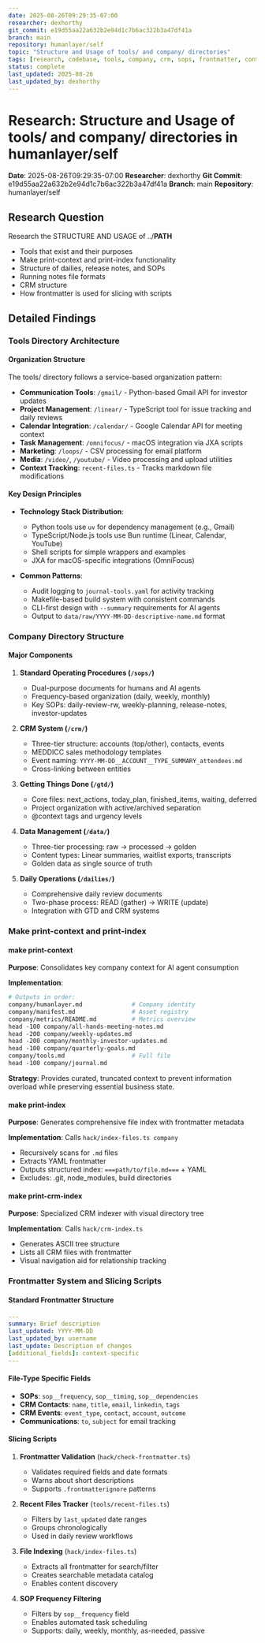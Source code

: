 ```yaml
---
date: 2025-08-26T09:29:35-07:00
researcher: dexhorthy
git_commit: e19d55aa22a632b2e94d1c7b6ac322b3a47df41a
branch: main
repository: humanlayer/self
topic: "Structure and Usage of tools/ and company/ directories"
tags: [research, codebase, tools, company, crm, sops, frontmatter, context-management]
status: complete
last_updated: 2025-08-26
last_updated_by: dexhorthy
---
```


# Research: Structure and Usage of tools/ and company/ directories in humanlayer/self

**Date**: 2025-08-26T09:29:35-07:00
**Researcher**: dexhorthy
**Git Commit**: e19d55aa22a632b2e94d1c7b6ac322b3a47df41a
**Branch**: main
**Repository**: humanlayer/self

## Research Question
Research the STRUCTURE AND USAGE of ../__PATH__
- Tools that exist and their purposes
- Make print-context and print-index functionality
- Structure of dailies, release notes, and SOPs
- Running notes file formats
- CRM structure
- How frontmatter is used for slicing with scripts


## Detailed Findings

### Tools Directory Architecture

#### Organization Structure
The tools/ directory follows a service-based organization pattern:
- **Communication Tools**: `/gmail/` - Python-based Gmail API for investor updates
- **Project Management**: `/linear/` - TypeScript tool for issue tracking and daily reviews
- **Calendar Integration**: `/calendar/` - Google Calendar API for meeting context
- **Task Management**: `/omnifocus/` - macOS integration via JXA scripts
- **Marketing**: `/loops/` - CSV processing for email platform
- **Media**: `/video/`, `/youtube/` - Video processing and upload utilities
- **Context Tracking**: `recent-files.ts` - Tracks markdown file modifications

#### Key Design Principles
- **Technology Stack Distribution**:
  - Python tools use `uv` for dependency management (e.g., Gmail)
  - TypeScript/Node.js tools use Bun runtime (Linear, Calendar, YouTube)
  - Shell scripts for simple wrappers and examples
  - JXA for macOS-specific integrations (OmniFocus)

- **Common Patterns**:
  - Audit logging to `journal-tools.yaml` for activity tracking
  - Makefile-based build system with consistent commands
  - CLI-first design with `--summary` requirements for AI agents
  - Output to `data/raw/YYYY-MM-DD-descriptive-name.md` format

### Company Directory Structure

#### Major Components
1. **Standard Operating Procedures (`/sops/`)**
   - Dual-purpose documents for humans and AI agents
   - Frequency-based organization (daily, weekly, monthly)
   - Key SOPs: daily-review-rw, weekly-planning, release-notes, investor-updates

2. **CRM System (`/crm/`)**
   - Three-tier structure: accounts (top/other), contacts, events
   - MEDDICC sales methodology templates
   - Event naming: `YYYY-MM-DD__ACCOUNT__TYPE_SUMMARY_attendees.md`
   - Cross-linking between entities

3. **Getting Things Done (`/gtd/`)**
   - Core files: next_actions, today_plan, finished_items, waiting, deferred
   - Project organization with active/archived separation
   - @context tags and urgency levels

4. **Data Management (`/data/`)**
   - Three-tier processing: raw → processed → golden
   - Content types: Linear summaries, waitlist exports, transcripts
   - Golden data as single source of truth

5. **Daily Operations (`/dailies/`)**
   - Comprehensive daily review documents
   - Two-phase process: READ (gather) → WRITE (update)
   - Integration with GTD and CRM systems

### Make print-context and print-index

#### make print-context
**Purpose**: Consolidates key company context for AI agent consumption

**Implementation**:
```makefile
# Outputs in order:
company/humanlayer.md              # Company identity
company/manifest.md                # Asset registry
company/metrics/README.md          # Metrics overview
head -100 company/all-hands-meeting-notes.md
head -200 company/weekly-updates.md
head -200 company/monthly-investor-updates.md
head -100 company/quarterly-goals.md
company/tools.md                   # Full file
head -100 company/journal.md
```

**Strategy**: Provides curated, truncated context to prevent information overload while preserving essential business state.

#### make print-index
**Purpose**: Generates comprehensive file index with frontmatter metadata

**Implementation**: Calls `hack/index-files.ts company`
- Recursively scans for `.md` files
- Extracts YAML frontmatter
- Outputs structured index: `===path/to/file.md===` + YAML
- Excludes: .git, node_modules, build directories

#### make print-crm-index
**Purpose**: Specialized CRM indexer with visual directory tree

**Implementation**: Calls `hack/crm-index.ts`
- Generates ASCII tree structure
- Lists all CRM files with frontmatter
- Visual navigation aid for relationship tracking

### Frontmatter System and Slicing Scripts

#### Standard Frontmatter Structure
```yaml
---
summary: Brief description
last_updated: YYYY-MM-DD
last_updated_by: username
last_update: Description of changes
[additional_fields]: context-specific
---
```

#### File-Type Specific Fields
- **SOPs**: `sop__frequency`, `sop__timing`, `sop__dependencies`
- **CRM Contacts**: `name`, `title`, `email`, `linkedin`, `tags`
- **CRM Events**: `event_type`, `contact`, `account`, `outcome`
- **Communications**: `to`, `subject` for email tracking

#### Slicing Scripts

1. **Frontmatter Validation** (`hack/check-frontmatter.ts`)
   - Validates required fields and date formats
   - Warns about short descriptions
   - Supports `.frontmatterignore` patterns

2. **Recent Files Tracker** (`tools/recent-files.ts`)
   - Filters by `last_updated` date ranges
   - Groups chronologically
   - Used in daily review workflows

3. **File Indexing** (`hack/index-files.ts`)
   - Extracts all frontmatter for search/filter
   - Creates searchable metadata catalog
   - Enables content discovery

4. **SOP Frequency Filtering**
   - Filters by `sop__frequency` field
   - Enables automated task scheduling
   - Supports: daily, weekly, monthly, as-needed, passive
